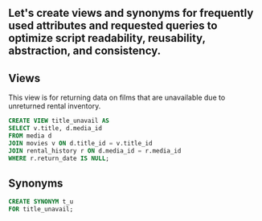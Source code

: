 ## Let's create views and synonyms for frequently used attributes and requested queries to optimize script readability, reusability, abstraction, and consistency.

## Views 

This view is for returning data on films that are unavailable due to unreturned rental inventory.
````sql
CREATE VIEW title_unavail AS
SELECT v.title, d.media_id
FROM media d
JOIN movies v ON d.title_id = v.title_id
JOIN rental_history r ON d.media_id = r.media_id
WHERE r.return_date IS NULL;
````

## Synonyms
````sql
CREATE SYNONYM t_u 
FOR title_unavail;
````
